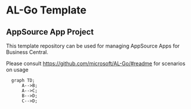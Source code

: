 # AL-Go Template
## AppSource App Project
This template repository can be used for managing AppSource Apps for Business Central.

Please consult https://github.com/microsoft/AL-Go/#readme for scenarios on usage

```mermaid
  graph TD;
      A-->B;
      A-->C;
      B-->D;
      C-->D;
```
